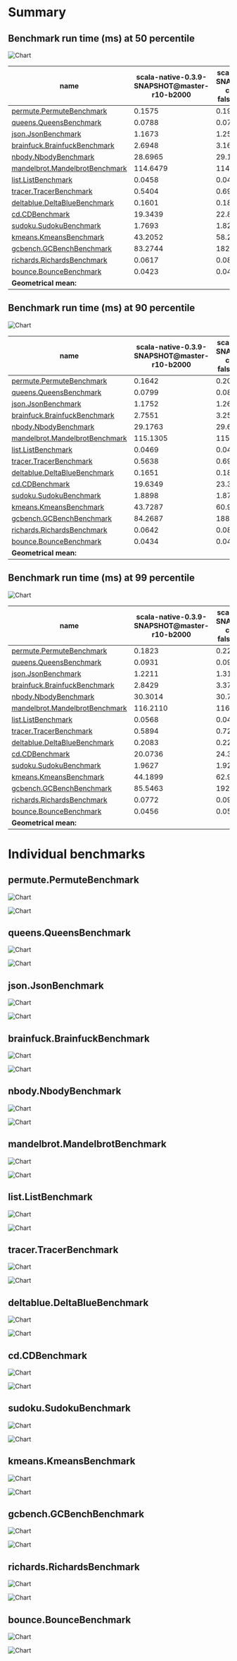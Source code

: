# Summary
## Benchmark run time (ms) at 50 percentile 
![Chart](relative_percentile_50.png)

|name | scala-native-0.3.9-SNAPSHOT@master-r10-b2000 | scala-native-0.3.9-SNAPSHOT@gengc-config-256-2-false-1-r10-b2000 | |
| -- | -- | -- | -- |
|[permute.PermuteBenchmark](#permutepermutebenchmark)|0.1575|0.1993|+26.56%|
|[queens.QueensBenchmark](#queensqueensbenchmark)|0.0788|0.0792|+0.54%|
|[json.JsonBenchmark](#jsonjsonbenchmark)|1.1673|1.2559|+7.59%|
|[brainfuck.BrainfuckBenchmark](#brainfuckbrainfuckbenchmark)|2.6948|3.1630|+17.38%|
|[nbody.NbodyBenchmark](#nbodynbodybenchmark)|28.6965|29.1332|+1.52%|
|[mandelbrot.MandelbrotBenchmark](#mandelbrotmandelbrotbenchmark)|114.6479|114.6791|+0.03%|
|[list.ListBenchmark](#listlistbenchmark)|0.0458|0.0426|__-6.82%__|
|[tracer.TracerBenchmark](#tracertracerbenchmark)|0.5404|0.6903|+27.73%|
|[deltablue.DeltaBlueBenchmark](#deltabluedeltabluebenchmark)|0.1601|0.1818|+13.59%|
|[cd.CDBenchmark](#cdcdbenchmark)|19.3439|22.8364|+18.05%|
|[sudoku.SudokuBenchmark](#sudokusudokubenchmark)|1.7693|1.8292|+3.39%|
|[kmeans.KmeansBenchmark](#kmeanskmeansbenchmark)|43.2052|58.2313|+34.78%|
|[gcbench.GCBenchBenchmark](#gcbenchgcbenchbenchmark)|83.2744|182.2611|+118.87%|
|[richards.RichardsBenchmark](#richardsrichardsbenchmark)|0.0617|0.0844|+36.67%|
|[bounce.BounceBenchmark](#bouncebouncebenchmark)|0.0423|0.0482|+13.91%|
| __Geometrical mean:__|| |+18.25%|
## Benchmark run time (ms) at 90 percentile 
![Chart](relative_percentile_90.png)

|name | scala-native-0.3.9-SNAPSHOT@master-r10-b2000 | scala-native-0.3.9-SNAPSHOT@gengc-config-256-2-false-1-r10-b2000 | |
| -- | -- | -- | -- |
|[permute.PermuteBenchmark](#permutepermutebenchmark)|0.1642|0.2065|+25.78%|
|[queens.QueensBenchmark](#queensqueensbenchmark)|0.0799|0.0813|+1.74%|
|[json.JsonBenchmark](#jsonjsonbenchmark)|1.1752|1.2652|+7.66%|
|[brainfuck.BrainfuckBenchmark](#brainfuckbrainfuckbenchmark)|2.7551|3.2558|+18.18%|
|[nbody.NbodyBenchmark](#nbodynbodybenchmark)|29.1763|29.6284|+1.55%|
|[mandelbrot.MandelbrotBenchmark](#mandelbrotmandelbrotbenchmark)|115.1305|115.1505|+0.02%|
|[list.ListBenchmark](#listlistbenchmark)|0.0469|0.0442|__-5.85%__|
|[tracer.TracerBenchmark](#tracertracerbenchmark)|0.5638|0.6943|+23.13%|
|[deltablue.DeltaBlueBenchmark](#deltabluedeltabluebenchmark)|0.1651|0.1863|+12.84%|
|[cd.CDBenchmark](#cdcdbenchmark)|19.6349|23.3251|+18.79%|
|[sudoku.SudokuBenchmark](#sudokusudokubenchmark)|1.8898|1.8733|__-0.87%__|
|[kmeans.KmeansBenchmark](#kmeanskmeansbenchmark)|43.7287|60.9477|+39.38%|
|[gcbench.GCBenchBenchmark](#gcbenchgcbenchbenchmark)|84.2687|188.7770|+124.02%|
|[richards.RichardsBenchmark](#richardsrichardsbenchmark)|0.0642|0.0867|+35.14%|
|[bounce.BounceBenchmark](#bouncebouncebenchmark)|0.0434|0.0485|+11.69%|
| __Geometrical mean:__|| |+18.02%|
## Benchmark run time (ms) at 99 percentile 
![Chart](relative_percentile_99.png)

|name | scala-native-0.3.9-SNAPSHOT@master-r10-b2000 | scala-native-0.3.9-SNAPSHOT@gengc-config-256-2-false-1-r10-b2000 | |
| -- | -- | -- | -- |
|[permute.PermuteBenchmark](#permutepermutebenchmark)|0.1823|0.2278|+24.98%|
|[queens.QueensBenchmark](#queensqueensbenchmark)|0.0931|0.0934|+0.34%|
|[json.JsonBenchmark](#jsonjsonbenchmark)|1.2211|1.3148|+7.67%|
|[brainfuck.BrainfuckBenchmark](#brainfuckbrainfuckbenchmark)|2.8429|3.3753|+18.73%|
|[nbody.NbodyBenchmark](#nbodynbodybenchmark)|30.3014|30.7295|+1.41%|
|[mandelbrot.MandelbrotBenchmark](#mandelbrotmandelbrotbenchmark)|116.2110|116.2082|__-0.00%__|
|[list.ListBenchmark](#listlistbenchmark)|0.0568|0.0472|__-16.84%__|
|[tracer.TracerBenchmark](#tracertracerbenchmark)|0.5894|0.7275|+23.43%|
|[deltablue.DeltaBlueBenchmark](#deltabluedeltabluebenchmark)|0.2083|0.2242|+7.65%|
|[cd.CDBenchmark](#cdcdbenchmark)|20.0736|24.3006|+21.06%|
|[sudoku.SudokuBenchmark](#sudokusudokubenchmark)|1.9627|1.9269|__-1.83%__|
|[kmeans.KmeansBenchmark](#kmeanskmeansbenchmark)|44.1899|62.9728|+42.51%|
|[gcbench.GCBenchBenchmark](#gcbenchgcbenchbenchmark)|85.5463|192.3689|+124.87%|
|[richards.RichardsBenchmark](#richardsrichardsbenchmark)|0.0772|0.0950|+23.14%|
|[bounce.BounceBenchmark](#bouncebouncebenchmark)|0.0456|0.0513|+12.43%|
| __Geometrical mean:__|| |+16.17%|
# Individual benchmarks
## permute.PermuteBenchmark
![Chart](percentile_permute.PermuteBenchmark.png)

![Chart](example_run_3_permute.PermuteBenchmark.png)

## queens.QueensBenchmark
![Chart](percentile_queens.QueensBenchmark.png)

![Chart](example_run_3_queens.QueensBenchmark.png)

## json.JsonBenchmark
![Chart](percentile_json.JsonBenchmark.png)

![Chart](example_run_3_json.JsonBenchmark.png)

## brainfuck.BrainfuckBenchmark
![Chart](percentile_brainfuck.BrainfuckBenchmark.png)

![Chart](example_run_3_brainfuck.BrainfuckBenchmark.png)

## nbody.NbodyBenchmark
![Chart](percentile_nbody.NbodyBenchmark.png)

![Chart](example_run_3_nbody.NbodyBenchmark.png)

## mandelbrot.MandelbrotBenchmark
![Chart](percentile_mandelbrot.MandelbrotBenchmark.png)

![Chart](example_run_3_mandelbrot.MandelbrotBenchmark.png)

## list.ListBenchmark
![Chart](percentile_list.ListBenchmark.png)

![Chart](example_run_3_list.ListBenchmark.png)

## tracer.TracerBenchmark
![Chart](percentile_tracer.TracerBenchmark.png)

![Chart](example_run_3_tracer.TracerBenchmark.png)

## deltablue.DeltaBlueBenchmark
![Chart](percentile_deltablue.DeltaBlueBenchmark.png)

![Chart](example_run_3_deltablue.DeltaBlueBenchmark.png)

## cd.CDBenchmark
![Chart](percentile_cd.CDBenchmark.png)

![Chart](example_run_3_cd.CDBenchmark.png)

## sudoku.SudokuBenchmark
![Chart](percentile_sudoku.SudokuBenchmark.png)

![Chart](example_run_3_sudoku.SudokuBenchmark.png)

## kmeans.KmeansBenchmark
![Chart](percentile_kmeans.KmeansBenchmark.png)

![Chart](example_run_3_kmeans.KmeansBenchmark.png)

## gcbench.GCBenchBenchmark
![Chart](percentile_gcbench.GCBenchBenchmark.png)

![Chart](example_run_3_gcbench.GCBenchBenchmark.png)

## richards.RichardsBenchmark
![Chart](percentile_richards.RichardsBenchmark.png)

![Chart](example_run_3_richards.RichardsBenchmark.png)

## bounce.BounceBenchmark
![Chart](percentile_bounce.BounceBenchmark.png)

![Chart](example_run_3_bounce.BounceBenchmark.png)


